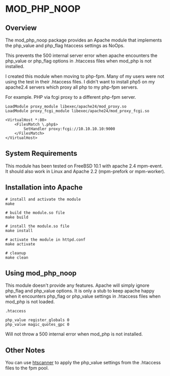 MOD\_PHP\_NOOP
===

Overview
---
The mod\_php\_noop package provides an Apache module that implements the php\_value and php\_flag htaccess settings as NoOps.

This prevents the 500 internal server error when apache encounters the php\_value or php\_flag options in .htaccess files when mod\_php is not installed.

I created this module when moving to php-fpm. Many of my users were not using the <IfModule php5_module> test in their .htaccess files. I didn't want to install php5 on my apache2.4 servers which proxy all php to my php-fpm servers.

For example. PHP via fcgi proxy to a different php-fpm server.

```
LoadModule proxy_module libexec/apache24/mod_proxy.so
LoadModule proxy_fcgi_module libexec/apache24/mod_proxy_fcgi.so

<VirtualHost *:80>
    <FilesMatch \.php$>
        SetHandler proxy:fcgi://10.10.10.10:9000
    </FilesMatch>
</VirtualHost>
```

System Requirements
---
This module has been tested on FreeBSD 10.1 with apache 2.4 mpm-event. It should also work in Linux and Apache 2.2 (mpm-prefork or mpm-worker).

Installation into Apache
---

```
# install and activate the module
make

# build the module.so file
make build

# install the module.so file
make install

# activate the module in httpd.conf
make activate

# cleanup
make clean
```

Using mod\_php\_noop
---
This module doesn't provide any features. Apache will simply ignore php\_flag and php\_value options. It is only a stub to keep apache happy when it encounters php\_flag or php\_value settings in .htaccess files when mod\_php is not loaded.

```
.htaccess

php_value register_globals 0
php_value magic_quotes_gpc 0

```

Will not throw a 500 internal error when mod_php is not installed.

Other Notes
---
You can use [htscanner](https://pecl.php.net/package/htscanner) to apply the php\_value settings from the .htaccess files to the fpm pool.
